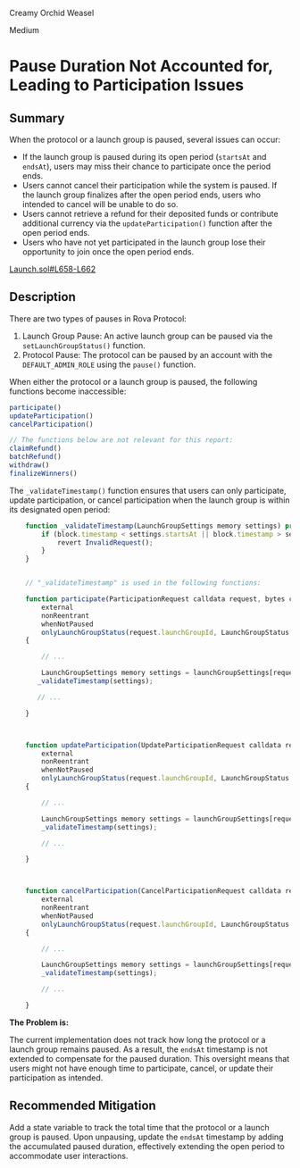 Creamy Orchid Weasel

Medium

# Pause Duration Not Accounted for, Leading to Participation Issues


## Summary

When the protocol or a launch group is paused, several issues can occur:

- If the launch group is paused during its open period (`startsAt` and `endsAt`), users may miss their chance to participate once the period ends.
- Users cannot cancel their participation while the system is paused. If the launch group finalizes after the open period ends, users who intended to cancel will be unable to do so.
- Users cannot retrieve a refund for their deposited funds or contribute additional currency via the `updateParticipation()` function after the open period ends.
- Users who have not yet participated in the launch group lose their opportunity to join once the open period ends.

[Launch.sol#L658-L662](https://github.com/sherlock-audit/2025-02-rova/blob/main/rova-contracts/src/Launch.sol#L658-L662)
[]()

## Description

There are two types of pauses in Rova Protocol:

  1. Launch Group Pause: An active launch group can be paused via the `setLaunchGroupStatus()` function.
  2. Protocol Pause: The protocol can be paused by an account with the `DEFAULT_ADMIN_ROLE` using the `pause()` function.

When either the protocol or a launch group is paused, the following functions become inaccessible:

```javascript
participate()
updateParticipation()
cancelParticipation()

// The functions below are not relevant for this report:
claimRefund()
batchRefund()
withdraw()
finalizeWinners() 
```

The `_validateTimestamp()` function ensures that users can only participate, update participation, or cancel participation when the launch group is within its designated open period:

```javascript
    function _validateTimestamp(LaunchGroupSettings memory settings) private view {
        if (block.timestamp < settings.startsAt || block.timestamp > settings.endsAt) {
            revert InvalidRequest();
        }
    }


    // "_validateTimestamp" is used in the following functions:

    function participate(ParticipationRequest calldata request, bytes calldata signature)
        external
        nonReentrant
        whenNotPaused
        onlyLaunchGroupStatus(request.launchGroupId, LaunchGroupStatus.ACTIVE)
    {

        // ...

        LaunchGroupSettings memory settings = launchGroupSettings[request.launchGroupId];
       _validateTimestamp(settings);

       // ...

    }



    function updateParticipation(UpdateParticipationRequest calldata request, bytes calldata signature)
        external
        nonReentrant
        whenNotPaused
        onlyLaunchGroupStatus(request.launchGroupId, LaunchGroupStatus.ACTIVE)
    {

        // ...

        LaunchGroupSettings memory settings = launchGroupSettings[request.launchGroupId];
        _validateTimestamp(settings);

        // ...

    }



    function cancelParticipation(CancelParticipationRequest calldata request, bytes calldata signature)
        external
        nonReentrant
        whenNotPaused
        onlyLaunchGroupStatus(request.launchGroupId, LaunchGroupStatus.ACTIVE)
    {

        // ...

        LaunchGroupSettings memory settings = launchGroupSettings[request.launchGroupId];
        _validateTimestamp(settings);

        // ...

    }
```

**The Problem is:**

The current implementation does not track how long the protocol or a launch group remains paused. As a result, the `endsAt` timestamp is not extended to compensate for the paused duration. This oversight means that users might not have enough time to participate, cancel, or update their participation as intended.

## Recommended Mitigation

Add a state variable to track the total time that the protocol or a launch group is paused. Upon unpausing, update the `endsAt` timestamp by adding the accumulated paused duration, effectively extending the open period to accommodate user interactions.